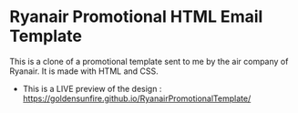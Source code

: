 # Ryanair Promotional HTML Email Template

This is a clone of a promotional template sent to me by the air company of Ryanair. It is made with HTML and CSS.

- This is a LIVE preview of the design : https://goldensunfire.github.io/RyanairPromotionalTemplate/
